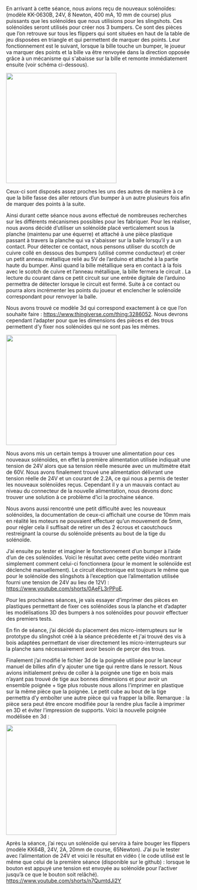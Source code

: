 En arrivant à cette séance, nous avions reçu de nouveaux solénoïdes: (modèle KK-0630B, 24V, 8 Newton, 400 mA, 10 mm de course) plus puissants que les solénoïdes que nous utilisions pour les slingshots. Ces solénoïdes seront utilisés pour créer nos 3 bumpers. Ce sont des pièces que l’on retrouve sur tous les flippers qui sont situées en haut de la table de jeu disposées en triangle et qui permettent de marquer des points. Leur fonctionnement est le suivant, lorsque la bille touche un bumper, le joueur va marquer des points et la bille va être renvoyée dans la direction opposée grâce à un mécanisme qui s'abaisse sur la bille et remonte immédiatement ensuite (voir schéma ci-dessous).

<img src="Images des rapports/Images séance 3/schema_explicatif_bumpers.jpg" width="300">

Ceux-ci sont disposés assez proches les uns des autres de manière à ce que la bille fasse des aller retours d’un bumper à un autre plusieurs fois afin de marquer des points à la suite. 


Ainsi durant cette séance nous avons effectué de nombreuses recherches sur les différents mécanismes possibles pour les fabriquer. Pour les réaliser, nous avons décidé d’utiliser un solénoïde placé verticalement sous la planche (maintenu par une équerre) et attaché à une pièce plastique passant à travers la planche qui va s'abaisser sur la balle lorsqu’il y a un contact. Pour détecter ce contact, nous pensons utiliser du scotch de cuivre collé en dessous des bumpers (utilisé comme conducteur) et créer un petit anneau métallique relié au 5V de l’arduino et attaché à la partie haute du bumper. Ainsi quand la bille métallique sera en contact à la fois avec le scotch de cuivre et l’anneau métallique, la bille fermera le circuit . La lecture du courant dans ce petit circuit sur une entrée digitale de l’arduino permettra de détecter lorsque le circuit est fermé. Suite à ce contact ou pourra alors incrémenter les points du joueur et enclencher le solénoïde correspondant pour renvoyer la balle.  


Nous avons trouvé ce modèle 3d qui correspond exactement à ce que l’on souhaite faire : https://www.thingiverse.com/thing:3286052.
Nous devrons cependant l’adapter pour que les dimensions des pièces et des trous permettent d’y fixer nos solénoïdes qui ne sont pas les mêmes.

<img src="Images des rapports/Images séance 3/solenoide_KK0630B.jpeg" width="300">

Nous avons mis un certain temps à trouver une alimentation pour ces nouveaux solénoïdes, en effet la première alimentation utilisée indiquait une tension de 24V alors que sa tension réelle mesurée avec un multimètre était de 60V. Nous avons finalement trouvé une alimentation délivrant une tension réelle de 24V et un courant de 2.2A, ce qui nous a permis de tester les nouveaux solénoïdes reçus. Cependant il y a un mauvais contact au niveau du connecteur de la nouvelle alimentation, nous devons donc trouver une solution à ce problème d’ici la prochaine séance. 


Nous avons aussi rencontré une petit difficulté avec les nouveaux solénoïdes, la documentation de ceux-ci affichait une course de 10mm mais en réalité les moteurs ne pouvaient effectuer qu’un mouvement de 5mm, pour régler cela il suffisait de retirer un des 2 écrous et caoutchoucs restreignant la course du solénoïde présents au bout de la tige du solénoïde.


J’ai ensuite pu tester et imaginer le fonctionnement d’un bumper à l’aide d’un de ces solénoïdes. Voici le résultat avec cette petite vidéo montrant simplement comment celui-ci fonctionnera (pour le moment le solénoïde est déclenché manuellement). Le circuit électronique est toujours le même que pour le solénoïde des slingshots à l’exception que l’alimentation utilisée fourni une tension de 24V au lieu de 12V) : https://www.youtube.com/shorts/0AeFL3rPPoE.

Pour les prochaines séances, je vais essayer d’imprimer des pièces en plastiques permettant de fixer ces solénoïdes sous la planche et d’adapter les modélisations 3D des bumpers à nos solénoïdes pour pouvoir effectuer des premiers tests.


En fin de séance, j’ai décidé du placement des micro-interrupteurs sur le prototype du slingshot créé à la séance précédente et j'ai trouvé des vis à bois adaptées permettant de viser directement les micro-interrupteurs sur la planche sans nécessairement avoir besoin de perçer des trous.


Finalement j’ai modifié le fichier 3d de la poignée utilisée pour le lanceur manuel de billes afin d’y ajouter une tige qui rentre dans le ressort. Nous avions initialement prévu de coller à la poignée une tige en bois mais n’ayant pas trouvé de tige aux bonnes dimensions et pour avoir un ensemble poignée + tige plus robuste nous allons l’imprimer en plastique sur la même pièce que la poignée. Le petit cube au bout de la tige permettra d’y emboîter une autre pièce qui va frapper la bille. Remarque : la pièce sera peut être encore modifiée pour la rendre plus facile à imprimer en 3D et éviter l’impression de supports. Voici la nouvelle poignée modélisée en 3d : 

<img src="Images des rapports/Images séance 3/poignee+tige.jpg" width="300">


Après la séance, j’ai reçu un solénoïde qui servira à faire bouger les flippers (modèle KK64B, 24V, 2A, 20mm de course, 65Newton). J’ai pu le tester avec l’alimentation de 24V et voici le résultat en vidéo ( le code utilisé est le même que celui de la première séance (disponible sur le github) : lorsque le bouton est appuyé une tension est envoyée au solénoïde pour l’activer jusqu’à ce que le bouton soit relâché). https://www.youtube.com/shorts/n7QumtdJi2Y


